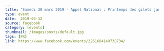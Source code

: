 ```yaml
---
title: "Samedi 30 mars 2019 - Appel National : Printemps des gilets jaunes"
type: event
date:  2019-03-12
source: facebook
category: [events]
thumbnail: /images/posts/default.jpg
tags: [FR]
link: https://www.facebook.com/events/2261684140738734/
---
```

